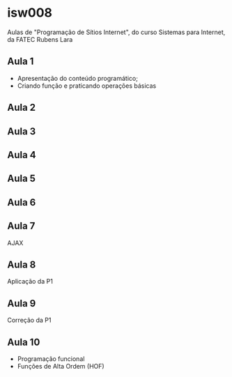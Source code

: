 # isw008
Aulas de "Programação de Sítios Internet", do curso Sistemas para Internet, da FATEC Rubens Lara

## Aula 1
<ul>
<li>Apresentação do conteúdo programático;
<li>Criando função e praticando operações básicas
</ul>

## Aula 2

## Aula 3

## Aula 4

## Aula 5

## Aula 6

## Aula 7
AJAX
## Aula 8
Aplicação da P1
## Aula 9
Correção da P1
## Aula 10
<ul><li>Programação funcional <li>Funções de Alta Ordem (HOF)</ul>
